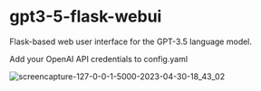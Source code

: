 # gpt3-5-flask-webui
Flask-based web user interface for the GPT-3.5 language model.

Add your OpenAI API credentials to config.yaml

![screencapture-127-0-0-1-5000-2023-04-30-18_43_02](https://user-images.githubusercontent.com/46647858/235362608-d35df197-3e9c-446b-8879-edc75c5a1062.png)
